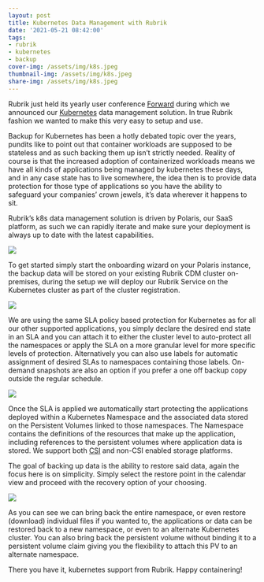 ```yaml
---
layout: post
title: Kubernetes Data Management with Rubrik
date: '2021-05-21 08:42:00'
tags:
- rubrik
- kubernetes
- backup
cover-img: /assets/img/k8s.jpeg
thumbnail-img: /assets/img/k8s.jpeg
share-img: /assets/img/k8s.jpeg
---
```


Rubrik just held its yearly user conference [Forward](https://forward.rubrik.com/) during which we announced our [Kubernetes](https://kubernetes.io/) data management solution. In true Rubrik fashion we wanted to make this very easy to setup and use.

Backup for Kubernetes has been a hotly debated topic over the years, pundits like to point out that container workloads are supposed to be stateless and as such backing them up isn’t strictly needed. Reality of course is that the increased adoption of containerized workloads means we have all kinds of applications being managed by kubernetes these days, and in any case state has to live somewhere, the idea then is to provide data protection for those type of applications so you have the ability to safeguard your companies’ crown jewels, it’s data wherever it happens to sit.

Rubrik’s k8s data management solution is driven by Polaris, our SaaS platform, as such we can rapidly iterate and make sure your deployment is always up to date with the latest capabilities.

<img src="/assets/img/2021/08/k8s3.png">

To get started simply start the onboarding wizard on your Polaris instance, the backup data will be stored on your existing Rubrik CDM cluster on-premises, during the setup we will deploy our Rubrik Service on the Kubernetes cluster as part of the cluster registration.

<img src="/assets/img/2021/08/k8s1.png">

We are using the same SLA policy based protection for Kubernetes as for all our other supported applications, you simply declare the desired end state in an SLA and you can attach it to either the cluster level to auto-protect all the namespaces or apply the SLA on a more granular level for more specific levels of protection. Alternatively you can also use labels for automatic assignment of desired SLAs to namespaces containing those labels. On-demand snapshots are also an option if you prefer a one off backup copy outside the regular schedule.

<img src="/assets/img/2021/08/k8s2.png">

Once the SLA is applied we automatically start protecting the applications deployed within a Kubernetes Namespace and the associated data stored on the Persistent Volumes linked to those namespaces. The Namespace contains the definitions of the resources that make up the application, including references to the persistent volumes where application data is stored. We support both [CSI](https://kubernetes-csi.github.io/docs/) and non-CSI enabled storage platforms.

The goal of backing up data is the ability to restore said data, again the focus here is on simplicity. Simply select the restore point in the calendar view and proceed with the recovery option of your choosing.

<img src="/assets/img/2021/08/k8s4.png">

As you can see we can bring back the entire namespace, or even restore (download) individual files if you wanted to, the applications or data can be restored back to a new namespace, or even to an alternate Kubernetes cluster. You can also bring back the persistent volume without binding it to a persistent volume claim giving you the flexibility to attach this PV to an alternate namespace.

There you have it, kubernetes support from Rubrik. Happy containering!

